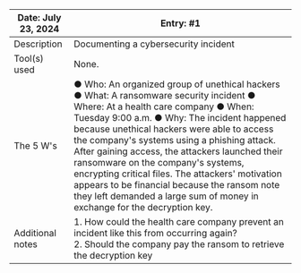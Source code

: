 | Date: July 23, 2024 | Entry: #1 |
| ------------------- | --------- | 
| Description  | Documenting a cybersecurity incident  | 
| Tool(s) used | None. |
| The 5 W's  | ●	Who: An organized group of unethical hackers ●	What: A ransomware security incident ●	Where: At a health care company ●	When: Tuesday 9:00 a.m. ●	Why: The incident happened because unethical hackers were able to access the company's systems using a phishing attack. After gaining access, the attackers launched their ransomware on the company's systems, encrypting critical files. The attackers' motivation appears to be financial because the ransom note they left demanded a large sum of money in exchange for the decryption key.|
| Additional notes | 1.	How could the health care company prevent an incident like this from occurring again? </br> 2.	Should the company pay the ransom to retrieve the decryption key |
